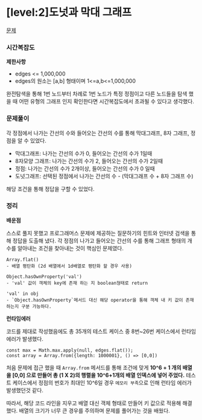 # [level:2]도넛과 막대 그래프

[문제](https://school.programmers.co.kr/learn/courses/30/lessons/258711)

### 시간복잡도

**제한사항**

- edges <= 1,000,000
- edges의 원소는 [a,b] 형태이며 1<=a,b<=1,000,000

완전탐색을 통해 1번 노드부터 차례로 1번 노드가 특정 정점이고 다른 노드들을 탐색 했을 때 어떤 유형의 그래프 인지 확인한다면 시간복잡도에서 초과될 수 있다고 생각했다.

### 문제풀이

각 정점에서 나가는 간선의 수와 들어오는 간선의 수를 통해 막대그래프, 8자 그래프, 정점을 알 수 있었다.

- 막대그래프: 나가는 간선의 수가 0, 들어오는 간선의 수가 1일때
- 8자모양 그래프: 나가는 간선의 수가 2, 들어오는 간선의 수가 2일때
- 정점: 나가는 간선의 수가 2개이상, 들어오는 간선의 수가 0 일때
- 도넛그래프: 선택된 정점에서 나가는 간선의 수 - (막대그래프 수 + 8자 그래프 수)

해당 조건을 통해 정답을 구할 수 있었다.

### 정리

**배운점**

스스로 풀지 못했고 프로그래머스 문제에 제공하는 질문하기의 힌트와 인터넷 검색을 통해 정답을 도출해 냈다. 각 정점의 나가고 들어오는 간선의 수를 통해 그래프 형태의 개수를 알아내는 조건을 찾아내는 것이 핵심인 문제였다.

```
Array.flat()
- 배열 평탄화 (2d 배열에서 1d배열로 평탄화 할 경우 사용)
```

```
Object.hasOwnProperty('val')
- 'val' 값이 객체의 key에 존재 하는 지 boolean형태로 return
```

```
'val' in obj
- `Object.hasOwnProperty`메서드 대신 해당 operator을 통해 객체 내 키 값이 존재하는지 구분 가능하다.
```

**런타임에러**

코드를 제대로 작성했음에도 총 35개의 테스트 케이스 중 8번~26번 케이스에서 런타임 에러가 발생했다.

```
const max = Math.max.apply(null, edges.flat());
const array = Array.from({length: 1000001}, () => [0,0])
```

처음 문제에 접근 했을 때 `Array.from` 메서드를 통해 조건에 맞게 **10^6 + 1 개의 배열을 [0,0] 으로 만들어 총 (1 X 2)의 행렬을 10^6+1개의 배열 인덱스에 넣어 주었다.** 테스트 케이스에서 정점의 번호가 최대인 10^6일 경우 `메모리 부족`으로 인해 런타임 에러가 발생했던것 같다.

따라서, 해당 코드 라인을 지우고 배열 대신 객체 형태로 만들어 키 값으로 적용해 해결했다. 배열의 크기가 너무 큰 경우를 주의하며 문제를 풀어가는 것을 배웠다.
